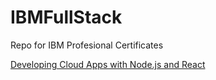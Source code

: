 # IBMFullStack
Repo for IBM Profesional Certificates


[Developing Cloud Apps with Node.js and React](https://github.com/jordi-fontan/IBMFullStack/blob/main/NodeReactAppsOnCloud/index.md)
